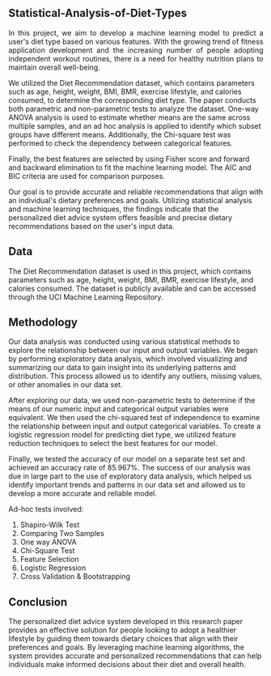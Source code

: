## Statistical-Analysis-of-Diet-Types
<p align="justify"> In this project, we aim to develop a machine learning model to predict a user's diet type based on various features. With the growing trend of fitness application development and the increasing number of people adopting independent workout routines, there is a need for healthy nutrition plans to maintain overall well-being.

We utilized the Diet Recommendation dataset, which contains parameters such as age, height, weight, BMI, BMR, exercise lifestyle, and calories consumed, to determine the corresponding diet type. The paper conducts both parametric and non-parametric tests to analyze the dataset. One-way ANOVA analysis is used to estimate whether means are the same across multiple samples, and an ad hoc analysis is applied to identify which subset groups have different means. Additionally, the Chi-square test was performed to check the dependency between categorical features.

Finally, the best features are selected by using Fisher score and forward and backward elimination to fit the machine learning model. The AIC and BIC criteria are used for comparison purposes.

Our goal is to provide accurate and reliable recommendations that align with an individual's dietary preferences and goals. Utilizing statistical analysis and machine learning techniques, the findings indicate that the personalized diet advice system offers feasible and precise dietary recommendations based on the user's input data.</p>

## Data
The Diet Recommendation dataset is used in this project, which contains parameters such as age, height, weight, BMI, BMR, exercise lifestyle, and calories consumed. The dataset is publicly available and can be accessed through the UCI Machine Learning Repository.

## Methodology
Our data analysis was conducted using various statistical methods to explore the relationship between our input and output variables. We began by performing exploratory data analysis, which involved visualizing and summarizing our data to gain insight into its underlying patterns and distribution. This process allowed us to identify any outliers, missing values, or other anomalies in our data set.

After exploring our data, we used non-parametric tests to determine if the means of our numeric input and categorical output variables were equivalent. We then used the chi-squared test of independence to examine the relationship between input and output categorical variables. To create a logistic regression model for predicting diet type, we utilized feature reduction techniques to select the best features for our model.

Finally, we tested the accuracy of our model on a separate test set and achieved an accuracy rate of 85.967%. The success of our analysis was due in large part to the use of exploratory data analysis, which helped us identify important trends and patterns in our data set and allowed us to develop a more accurate and reliable model.

Ad-hoc tests involved:
1. Shapiro-Wilk Test
2. Comparing Two Samples
3. One way ANOVA
4. Chi-Square Test
5. Feature Selection
6. Logistic Regression
7. Cross Validation & Bootstrapping

## Conclusion
The personalized diet advice system developed in this research paper provides an effective solution for people looking to adopt a healthier lifestyle by guiding them towards dietary choices that align with their preferences and goals. By leveraging machine learning algorithms, the system provides accurate and personalized recommendations that can help individuals make informed decisions about their diet and overall health.

